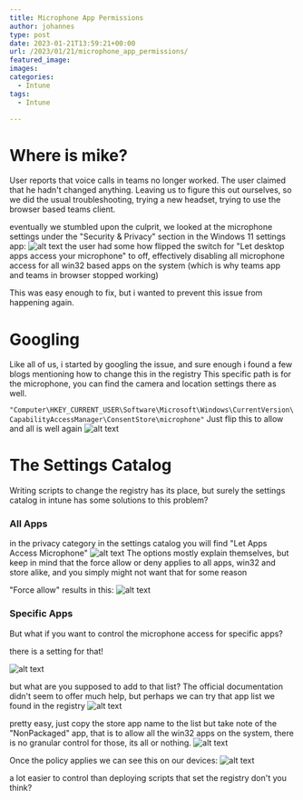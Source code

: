 ```yaml
---
title: Microphone App Permissions
author: johannes
type: post
date: 2023-01-21T13:59:21+00:00
url: /2023/01/21/microphone_app_permissions/
featured_image: 
images: 
categories:
  - Intune
tags:
  - Intune

---
```


# Where is mike?

User reports that voice calls in teams no longer worked.
The user claimed that he hadn't changed anything. Leaving us to figure this out ourselves, so we did the usual troubleshooting, trying a new headset, trying to use the browser based teams client.

eventually we stumbled upon the culprit, we looked at the microphone settings under the "Security & Privacy" section in the Windows 11 settings app:
![alt text](user_disabled_win32_micrphone.png "unmanaged, but the user had manually disabled the microphone permissions for win32 apps")
the user had some how flipped the switch for "Let desktop apps access your microphone" to off, effectively disabling all microphone access for all win32 based apps on the system (which is why teams app and teams in browser stopped working)

This was easy enough to fix, but i wanted to prevent this issue from happening again.

# Googling
Like all of us, i started by googling the issue, and sure enough i found a few blogs mentioning how to change this in the registry
This specific path is for the microphone, you can find the camera and location settings there as well.

`"Computer\HKEY_CURRENT_USER\Software\Microsoft\Windows\CurrentVersion\CapabilityAccessManager\ConsentStore\microphone"`
Just flip this to allow and all is well again
![alt text](registry_nonpackaged.png "Registry nonpackaged setting")

# The Settings Catalog
Writing scripts to change the registry has its place, but surely the settings catalog in intune has some solutions to this problem?
### All Apps


in the privacy category in the settings catalog you will find "Let Apps Access Microphone"
![alt text](settingscatalog_microphone_Access.png "All apps have the microphone permission force enabled")
The options mostly explain themselves, but keep in mind that the force allow or deny applies to all apps, win32 and store alike, and you simply might not want that for some reason

"Force allow" results in this:
![alt text](all_apps_forced.png "All apps have the microphone permission force enabled")


### Specific Apps
But what if you want to control the microphone access for specific apps?

there is a setting for that!

![alt text](settings_catalog_specificapps.png "consent for specific apps")

but what are you supposed to add to that list? The official documentation didn't seem to offer much help, but perhaps we can try that app list we found in the registry
![alt text](registry_apps.png "Registry consent store for microphone")

pretty easy, just copy the store app name to the list
but take note of the "NonPackaged" app, that is to allow all the win32 apps on the system, there is no granular control for those, its all or nothing.
![alt text](settings_catalog_win32_and_2storeapps_forceenable.png "settings catalog showing 3 apps that will be force allow the microphone")

Once the policy applies we can see this on our devices:
![alt text](some_apps_forced_allow.png "all win32 apps, and a few store apps force allowed")

a lot easier to control than deploying scripts that set the registry don't you think?